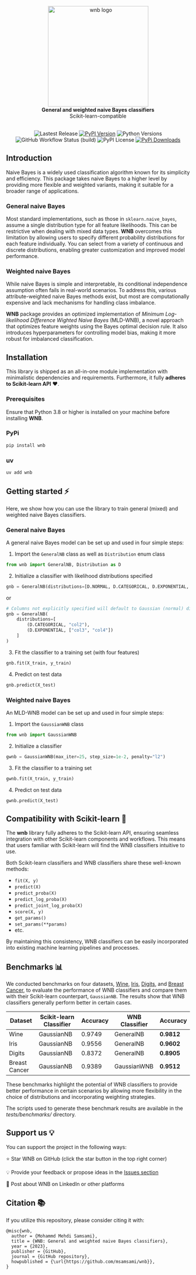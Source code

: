 <div align="center">
<img src="https://raw.githubusercontent.com/msamsami/wnb/main/docs/logo.png" alt="wnb logo" width="275" />
</div>

<div align="center"> <b>General and weighted naive Bayes classifiers</b> </div>
<div align="center">Scikit-learn-compatible</div> <br>

<div align="center">

![Lastest Release](https://img.shields.io/badge/release-v0.7.0-green)
[![PyPI Version](https://img.shields.io/pypi/v/wnb)](https://pypi.org/project/wnb/)
![Python Versions](https://img.shields.io/badge/python-3.8%20%7C%203.9%20%7C%203.10%20%7C%203.11%20%7C%203.12%20%7C%203.13-blue)<br>
![GitHub Workflow Status (build)](https://github.com/msamsami/wnb/actions/workflows/build.yml/badge.svg)
![PyPI License](https://img.shields.io/pypi/l/wnb)
[![PyPi Downloads](https://static.pepy.tech/badge/wnb)](https://pepy.tech/project/wnb)

</div>

## Introduction
Naive Bayes is a widely used classification algorithm known for its simplicity and efficiency. This package takes naive Bayes to a higher level by providing more flexible and weighted variants, making it suitable for a broader range of applications.

### General naive Bayes
Most standard implementations, such as those in `sklearn.naive_bayes`, assume a single distribution type for all feature likelihoods. This can be restrictive when dealing with mixed data types. **WNB** overcomes this limitation by allowing users to specify different probability distributions for each feature individually. You can select from a variety of continuous and discrete distributions, enabling greater customization and improved model performance.

### Weighted naive Bayes
While naive Bayes is simple and interpretable, its conditional independence assumption often fails in real-world scenarios. To address this, various attribute-weighted naive Bayes methods exist, but most are computationally expensive and lack mechanisms for handling class imbalance.

**WNB** package provides an optimized implementation of *Minimum Log-likelihood Difference Wighted Naive Bayes* (MLD-WNB), a novel approach that optimizes feature weights using the Bayes optimal decision rule. It also introduces hyperparameters for controlling model bias, making it more robust for imbalanced classification.

## Installation
This library is shipped as an all-in-one module implementation with minimalistic dependencies and requirements. Furthermore, it fully **adheres to Scikit-learn API** ❤️.

### Prerequisites
Ensure that Python 3.8 or higher is installed on your machine before installing **WNB**.

### PyPi
```bash
pip install wnb
```

### uv
```bash
uv add wnb
```

## Getting started ⚡️
Here, we show how you can use the library to train general (mixed) and weighted naive Bayes classifiers.

### General naive Bayes

A general naive Bayes model can be set up and used in four simple steps:

1. Import the `GeneralNB` class as well as `Distribution` enum class
```python
from wnb import GeneralNB, Distribution as D
```

2. Initialize a classifier with likelihood distributions specified
```python
gnb = GeneralNB(distributions=[D.NORMAL, D.CATEGORICAL, D.EXPONENTIAL, D.EXPONENTIAL])
```
or
```python
# Columns not explicitly specified will default to Gaussian (normal) distribution
gnb = GeneralNB(
    distributions=[
        (D.CATEGORICAL, "col2"),
        (D.EXPONENTIAL, ["col3", "col4"])
    ]
)
```

3. Fit the classifier to a training set (with four features)
```python
gnb.fit(X_train, y_train)
```

4. Predict on test data
```python
gnb.predict(X_test)
```

### Weighted naive Bayes

An MLD-WNB model can be set up and used in four simple steps:

1. Import the `GaussianWNB` class
```python
from wnb import GaussianWNB
```

2. Initialize a classifier
```python
gwnb = GaussianWNB(max_iter=25, step_size=1e-2, penalty="l2")
```

3. Fit the classifier to a training set
```python
gwnb.fit(X_train, y_train)
```

4. Predict on test data
```python
gwnb.predict(X_test)
```

## Compatibility with Scikit-learn 🤝

The **wnb** library fully adheres to the Scikit-learn API, ensuring seamless integration with other Scikit-learn components and workflows. This means that users familiar with Scikit-learn will find the WNB classifiers intuitive to use.

Both Scikit-learn classifiers and WNB classifiers share these well-known methods:

- `fit(X, y)`
- `predict(X)`
- `predict_proba(X)`
- `predict_log_proba(X)`
- `predict_joint_log_proba(X)`
- `score(X, y)`
- `get_params()`
- `set_params(**params)`
- etc.

By maintaining this consistency, WNB classifiers can be easily incorporated into existing machine learning pipelines and processes.

## Benchmarks 📊
We conducted benchmarks on four datasets, [Wine](https://scikit-learn.org/stable/datasets/toy_dataset.html#wine-recognition-dataset), [Iris](https://scikit-learn.org/stable/datasets/toy_dataset.html#iris-plants-dataset), [Digits](https://scikit-learn.org/stable/datasets/toy_dataset.html#optical-recognition-of-handwritten-digits-dataset), and [Breast Cancer](https://scikit-learn.org/stable/datasets/toy_dataset.html#breast-cancer-wisconsin-diagnostic-dataset), to evaluate the performance of WNB classifiers and compare them with their Scikit-learn counterpart, `GaussianNB`. The results show that WNB classifiers generally perform better in certain cases.

| Dataset          | Scikit-learn Classifier | Accuracy | WNB Classifier | Accuracy  |
|------------------|-------------------------|----------|----------------|-----------|
| Wine             | GaussianNB              | 0.9749    | GeneralNB      | **0.9812**     |
| Iris             | GaussianNB              | 0.9556    | GeneralNB      | **0.9602**     |
| Digits           | GaussianNB              | 0.8372    | GeneralNB      | **0.8905**     |
| Breast Cancer    | GaussianNB              | 0.9389    | GaussianWNB    | **0.9512**     |

These benchmarks highlight the potential of WNB classifiers to provide better performance in certain scenarios by allowing more flexibility in the choice of distributions and incorporating weighting strategies.

The scripts used to generate these benchmark results are available in the _tests/benchmarks/_ directory.

## Support us 💡
You can support the project in the following ways:

⭐ Star WNB on GitHub (click the star button in the top right corner)

💡 Provide your feedback or propose ideas in the [Issues section](https://github.com/msamsami/wnb/issues)

📰 Post about WNB on LinkedIn or other platforms

## Citation 📚
If you utilize this repository, please consider citing it with:

```
@misc{wnb,
  author = {Mohammd Mehdi Samsami},
  title = {WNB: General and weighted naive Bayes classifiers},
  year = {2023},
  publisher = {GitHub},
  journal = {GitHub repository},
  howpublished = {\url{https://github.com/msamsami/wnb}},
}
```
